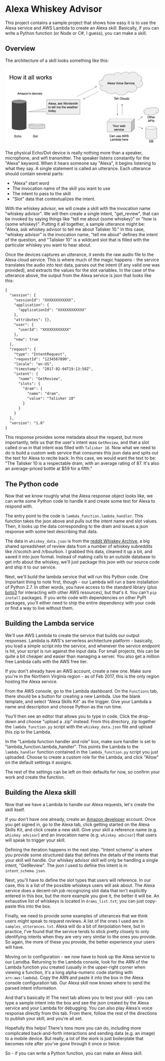 # Alexa Whiskey Advisor

This project contains a sample project that shows how easy it is to use the Alexa service and AWS Lambda to create an Alexa skill. Basically, if you can write a Python function (or Node or C#, I guess), you can make a skill.

## Overview

The architecture of a skill looks something like this:

![](images/alexa_architecture.png)

The physical Echo/Dot device is really nothing more than a speaker, microphone, and wifi transmitter. The speaker listens constantly for the "Alexa" keyword. When it hears someone say "Alexa", it begins listening to what they say. A single statement is called an utterance. Each utterance should contain several parts:

- "Alexa" start word
- The invocation name of the skill you want to use
- The intent to pass to the skill
- "Slot" data that contextualizes the intent.

With the whiskey advisor, we will create a skill with the invocation name "whiskey advisor". We will then create a single intent, "get_review", that can be invoked by saying things like "tell me about {some whiskey}" or "how is {some whiskey}". Putting it all together, a sample utterance might be: "Alexa, ask whiskey advisor to tell me about Talisker 10." In this case, "whiskey advisor" is the invocation name, "tell me about" defines the intent of the question, and "Talisker 10" is a wildcard slot that is filled with the particular whiskey you want to hear about.

Once the devices captures an utterance, it sends the raw audio file to the Alexa cloud service. This is where much of the magic happens - the service translates the audio into text data, parses out the intent (if any valid one was provided), and extracts the values for the slot variables. In the case of the utterance above, the output from the Alexa service is json that looks like this:

```
{
  "session": {
    "sessionId": "XXXXXXXXXXXX",
    "application": {
      "applicationId": "XXXXXXXXXXXX"
    },
    "attributes": {},
    "user": {
      "userId": "XXXXXXXXXXXX"
    },
    "new": true
  },
  "request": {
    "type": "IntentRequest",
    "requestId": "1234567890",
    "locale": "en-US",
    "timestamp": "2017-02-04T19:13:58Z",
    "intent": {
      "name": "GetReview",
      "slots": {
        "dram": {
          "name": "dram",
          "value": "Talisker 10"
        }
      }
    }
  },
  "version": "1.0"
}
```

This response provides some metadata about the request, but more importantly, tells us that the user's intent was `GetReview`, and that a slot called `dram` in that intent was filled with `Talisker 10`. Now what we need to do is build a custom web service that consumes this json data and spits out the text for Alexa to recite back. In this case, we would want the text to be: "The Talisker 10 is a respectable dram, with an average rating of 87. It's also an average-priced bottle at $59 for a fifth."

## The Python code

Now that we know roughly what the Alexa response object looks like, we can write some Python code to handle it and create some text for Alexa to respond with.

The entry point to the code is `lambda_function.lambda_handler`. This function takes the json above and pulls out the intent name and slot values. Then, it looks up the data corresponding to the dram and issues a json response with some text describing that data.

The data in `whiskey_data.json` is from the [reddit Whiskey Archive](https://docs.google.com/spreadsheets/d/1X1HTxkI6SqsdpNSkSSivMzpxNT-oeTbjFFDdEkXD30o/edit#gid=695409533), a big shared spreadsheet of review data from a number of whiskey subreddits like /r/scotch and /r/bourbon. I grabbed this data, cleaned it up a bit, and saved it into json format. Instead of making calls to an outside database to get info about the whiskey, we'll just package this json with our source code and ship it to our service.

Next, we'll build the lambda service that will run this Python code. One important thing to note first, though - our Lambda will run a bare installation of Python 2.7. In other words, you have access to the standard library (plus [boto3](https://boto3.readthedocs.io/en/latest/) for interacting with other AWS resources), but that's it. You can't `pip install` packages. If you write code with dependencies on other PyPI packages, you'll either need to ship the entire dependency with your code or find a way to live without them.

## Building the Lambda service

We'll use AWS Lambda to create the service that builds our output responses. Lambda is AWS's serverless architecture platform - basically, you load a simple script into the service, and whenever the service endpoint is hit, your script is run against the input data. For small projects, this can be quite a bit cheaper and easier than managing a server. You also get a million free Lambda calls with the AWS free tier.

If you don't already have an AWS account, create a new one. Make sure you're in the Northern Virginia region - as of Feb 2017, this is the only region hosting the Alexa service.

From the AWS console, go to the Lambda dashboard. On the `Functions` tab, there should be a button for creating a new Lambda. Use the blank template, and select "Alexa Skills Kit" as the trigger. Give your Lambda a name and description and choose Python as the run time.

You'll then see an editor that allows you to type in code. Click the drop-down and choose "upload a .zip" instead. From this directory, zip together the `lambda_function.py` script with the `whiskey_data.json` file and upload this zip to the Lambda.

In the "Lambda function handler and role" box, make sure handler is set to "lambda_function.lambda_handler". This points the Lambda to the `lambda_handler` function contained in the `lambda_function.py` script you just uploaded. Choose to create a custom role for the Lambda, and click "Allow" on the default settings it assigns.

The rest of the settings can be left on their defaults for now, so confirm your work and create the function.

## Building the Alexa skill

Now that we have a Lambda to handle our Alexa requests, let's create the skill itself.

If you don't have one already, create an [Amazon developer](https://developer.amazon.com/) account. Once you get signed in, go to the Alexa tab, click getting started on the Alexa Skills Kit, and click create a new skill. Give your skill a reference name (e.g. `whiskey advisor`) and an invocation name (e.g. `whiskey advisor`) that users will speak to trigger your skill.

Defining the iteration happens in the next step. "Intent schema" is where you provide some structured data that defines the details of the intents that your skill will handle. Our whiskey advisor skill will only be handling a single intent, "GetReview". The json I used to define this intent is in `intent_schema.json`.

Next, you'll have to define the slot types that users will reference. In our case, this is a list of the possible whiskeys users will ask about. The Alexa service does a decent-ish job recognizing slot data that isn't explicitly entered in this box, but the more example you give it, the better it will be. An exhaustive list of whiskeys is located in `drams_list.txt`; you can just copy-paste this into the box.

Finally, we need to provide some examples of utterances that we think users might speak to request reviews. A list of the ones I used are in `samples_utterances.txt`. Alexa will do a bit of iterpolation here, but in practice, I've found that the service tends to stick pretty closely to only identifying intents when they are very very similar to the ones you provide. So again, the more of these you provide, the better experience your users will have.

Moving on to configuration - we now have to hook up the Alexa service to our Lamdba. Returning to the Lambda console, look for the ARN of the Lambda function you created (usually in the upper-right corner when viewing a function, it's a long alpha-numeric code starting with `arn:aws:lambda`). Copy the ARN and paste it into the box in the Alexa console configuration tab. Our Alexa skill now knows where to send the parsed intent information.

And that's basically it! The next tab allows you to test your skill - you can type a sample intent into the box and see the json created by the Alexa service and your Lambda for debugging. You can also play Alexa's voice response directly from this tab. From there, follow the rest of the directions to publish your skill, and you're all set.

Hopefully this helps! There's tons more you can do, including more complicated back-and-forth interactions and sending data (e.g. an image) to a mobile device. But really, a lot of the work is just boilerplate that becomes rote after you've gone through it once or twice. 

So - if you can write a Python function, you can make an Alexa skill.
